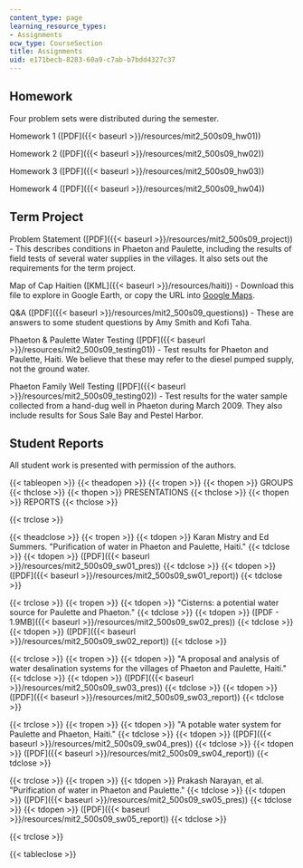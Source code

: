 ```yaml
---
content_type: page
learning_resource_types:
- Assignments
ocw_type: CourseSection
title: Assignments
uid: e171becb-8283-60a9-c7ab-b7bdd4327c37
---
```


Homework
--------

Four problem sets were distributed during the semester.

Homework 1 ([PDF]({{< baseurl >}}/resources/mit2_500s09_hw01))

Homework 2 ([PDF]({{< baseurl >}}/resources/mit2_500s09_hw02))

Homework 3 ([PDF]({{< baseurl >}}/resources/mit2_500s09_hw03))

Homework 4 ([PDF]({{< baseurl >}}/resources/mit2_500s09_hw04))

Term Project
------------

Problem Statement ([PDF]({{< baseurl >}}/resources/mit2_500s09_project)) - This describes conditions in Phaeton and Paulette, including the results of field tests of several water supplies in the villages. It also sets out the requirements for the term project.

Map of Cap Haitien ([KML]({{< baseurl >}}/resources/haiti)) - Download this file to explore in Google Earth, or copy the URL into [Google Maps](http://maps.google.com/).

Q&A ([PDF]({{< baseurl >}}/resources/mit2_500s09_questions)) - These are answers to some student questions by Amy Smith and Kofi Taha.

Phaeton & Paulette Water Testing ([PDF]({{< baseurl >}}/resources/mit2_500s09_testing01)) - Test results for Phaeton and Paulette, Haiti. We believe that these may refer to the diesel pumped supply, not the ground water.

Phaeton Family Well Testing ([PDF]({{< baseurl >}}/resources/mit2_500s09_testing02)) - Test results for the water sample collected from a hand-dug well in Phaeton during March 2009. They also include results for Sous Sale Bay and Pestel Harbor.

Student Reports
---------------

All student work is presented with permission of the authors.

{{< tableopen >}}
{{< theadopen >}}
{{< tropen >}}
{{< thopen >}}
GROUPS
{{< thclose >}}
{{< thopen >}}
PRESENTATIONS
{{< thclose >}}
{{< thopen >}}
REPORTS
{{< thclose >}}

{{< trclose >}}

{{< theadclose >}}
{{< tropen >}}
{{< tdopen >}}
Karan Mistry and Ed Summers. "Purification of water in Phaeton and Paulette, Haiti."
{{< tdclose >}}
{{< tdopen >}}
([PDF]({{< baseurl >}}/resources/mit2_500s09_sw01_pres))
{{< tdclose >}}
{{< tdopen >}}
([PDF]({{< baseurl >}}/resources/mit2_500s09_sw01_report))
{{< tdclose >}}

{{< trclose >}}
{{< tropen >}}
{{< tdopen >}}
"Cisterns: a potential water source for Paulette and Phaeton."
{{< tdclose >}}
{{< tdopen >}}
([PDF - 1.9MB]({{< baseurl >}}/resources/mit2_500s09_sw02_pres))
{{< tdclose >}}
{{< tdopen >}}
([PDF]({{< baseurl >}}/resources/mit2_500s09_sw02_report))
{{< tdclose >}}

{{< trclose >}}
{{< tropen >}}
{{< tdopen >}}
"A proposal and analysis of water desalination systems for the villages of Phaeton and Paulette, Haiti."
{{< tdclose >}}
{{< tdopen >}}
([PDF]({{< baseurl >}}/resources/mit2_500s09_sw03_pres))
{{< tdclose >}}
{{< tdopen >}}
([PDF]({{< baseurl >}}/resources/mit2_500s09_sw03_report))
{{< tdclose >}}

{{< trclose >}}
{{< tropen >}}
{{< tdopen >}}
"A potable water system for Paulette and Phaeton, Haiti."
{{< tdclose >}}
{{< tdopen >}}
([PDF]({{< baseurl >}}/resources/mit2_500s09_sw04_pres))
{{< tdclose >}}
{{< tdopen >}}
([PDF]({{< baseurl >}}/resources/mit2_500s09_sw04_report))
{{< tdclose >}}

{{< trclose >}}
{{< tropen >}}
{{< tdopen >}}
Prakash Narayan, et al. "Purification of water in Phaeton and Paulette."
{{< tdclose >}}
{{< tdopen >}}
([PDF]({{< baseurl >}}/resources/mit2_500s09_sw05_pres))
{{< tdclose >}}
{{< tdopen >}}
([PDF]({{< baseurl >}}/resources/mit2_500s09_sw05_report))
{{< tdclose >}}

{{< trclose >}}

{{< tableclose >}}